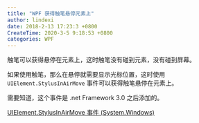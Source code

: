 ```yaml
---
title: "WPF 获得触笔悬停元素上"
author: lindexi
date: 2018-2-13 17:23:3 +0800
CreateTime: 2020-3-5 9:18:53 +0800
categories: WPF
---
```


触笔可以获得悬停在元素上，这时触笔没有碰到元素，没有碰到屏幕。

<!--more-->



<!-- csdn -->

如果使用触笔，那么在悬停就需要显示光标位置，这时使用`UIElement.StylusInAirMove` 事件可以获得触笔悬停在元素上。

需要知道，这个事件是 .net Framework 3.0 之后添加的。

[UIElement.StylusInAirMove 事件 (System.Windows)](https://msdn.microsoft.com/zh-cn/library/system.windows.uielement.stylusinairmove(v=vs.110).aspx )

